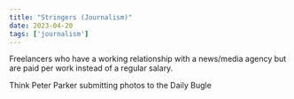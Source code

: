 ```yaml
---
title: "Stringers (Journalism)"
date: 2023-04-20
tags: ['journalism']
---
```


Freelancers who have a working relationship with a news/media agency but are paid per work instead of a regular salary. 

Think Peter Parker submitting photos to the Daily Bugle

